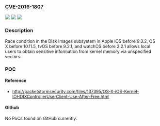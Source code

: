 ### [CVE-2016-1807](https://cve.mitre.org/cgi-bin/cvename.cgi?name=CVE-2016-1807)
![](https://img.shields.io/static/v1?label=Product&message=n%2Fa&color=blue)
![](https://img.shields.io/static/v1?label=Version&message=n%2Fa&color=blue)
![](https://img.shields.io/static/v1?label=Vulnerability&message=n%2Fa&color=brighgreen)

### Description

Race condition in the Disk Images subsystem in Apple iOS before 9.3.2, OS X before 10.11.5, tvOS before 9.2.1, and watchOS before 2.2.1 allows local users to obtain sensitive information from kernel memory via unspecified vectors.

### POC

#### Reference
- http://packetstormsecurity.com/files/137395/OS-X-iOS-Kernel-IOHDIXControllerUserClient-Use-After-Free.html

#### Github
No PoCs found on GitHub currently.

